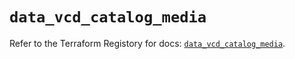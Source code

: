 # `data_vcd_catalog_media`

Refer to the Terraform Registory for docs: [`data_vcd_catalog_media`](https://registry.terraform.io/providers/vmware/vcd/3.10.0/docs/data-sources/catalog_media).
